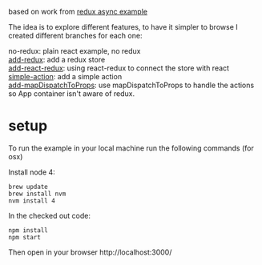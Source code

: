 based on work from [redux async example](https://github.com/reactjs/redux/tree/no-babel-hmre/examples/async)

The idea is to explore different features, to have it simpler to browse I created
different branches for each one:

no-redux: plain react example, no redux  
[add-redux](https://github.com/ingoclaro/react-redux-tutorial/compare/no-redux...add-redux): add a redux store  
[add-react-redux](https://github.com/ingoclaro/react-redux-tutorial/compare/add-redux...add-react-redux): using react-redux to connect the store with react  
[simple-action](https://github.com/ingoclaro/react-redux-tutorial/compare/add-react-redux...simple-action): add a simple action  
[add-mapDispatchToProps](https://github.com/ingoclaro/react-redux-tutorial/compare/simple-action...add-mapDispatchToProps): use mapDispatchToProps to handle the actions so App container isn't aware of redux.  

# setup

To run the example in your local machine run the following commands (for osx)

Install node 4:

```
brew update
brew install nvm
nvm install 4
```

In the checked out code:

```
npm install
npm start
```

Then open in your browser http://localhost:3000/
